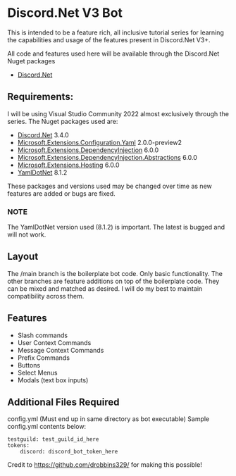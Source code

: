 # Discord.Net V3 Bot

This is intended to be a feature rich, all inclusive tutorial series for learning the capabilities and usage of the features present in Discord.Net V3+.

All code and features used here will be available through the Discord.Net Nuget packages
- [Discord.Net](https://www.nuget.org/packages/Discord.Net/)

## Requirements:
I will be using Visual Studio Community 2022 almost exclusively through the series.
The Nuget packages used are:
- [Discord.Net](https://www.nuget.org/packages/Discord.Net/) 3.4.0
- [Microsoft.Extensions.Configuration.Yaml](https://www.nuget.org/packages/Microsoft.Extensions.Configuration.Yaml/) 2.0.0-preview2
- [Microsoft.Extensions.DependencyInjection](https://www.nuget.org/packages/Microsoft.Extensions.DependencyInjection/) 6.0.0
- [Microsoft.Extensions.DependencyInjection.Abstractions](https://www.nuget.org/packages/Microsoft.Extensions.DependencyInjection.Abstractions/) 6.0.0
- [Microsoft.Extensions.Hosting](https://www.nuget.org/packages/Microsoft.Extensions.Hosting/) 6.0.0
- [YamlDotNet](https://www.nuget.org/packages/YamlDotNet/) 8.1.2

These packages and versions used may be changed over time as new features are added or bugs are fixed.
### NOTE
The YamlDotNet version used (8.1.2) is important. The latest is bugged and will not work.

## Layout
The /main branch is the boilerplate bot code. Only basic functionality.
The other branches are feature additions on top of the boilerplate code. They can be mixed and matched as desired. I will do my best to maintain compatibility across them.

## Features
- Slash commands
- User Context Commands
- Message Context Commands
- Prefix Commands
- Buttons
- Select Menus
- Modals (text box inputs)

## Additional Files Required
config.yml (Must end up in same directory as bot executable)
Sample config.yml contents below:
```
testguild: test_guild_id_here
tokens:
    discord: discord_bot_token_here
```

Credit to https://github.com/drobbins329/ for making this possible!
